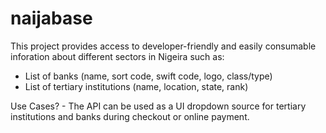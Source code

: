 # naijabase

This project provides access to developer-friendly and easily consumable inforation about different sectors in Nigeira such as:
- List of banks (name, sort code, swift code, logo, class/type)
- List of tertiary institutions (name, location, state, rank)

Use Cases? - The API can be used as a UI dropdown source for tertiary institutions and banks during checkout or online payment.
